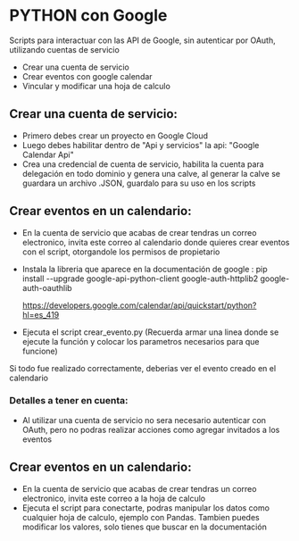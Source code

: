 # PYTHON con Google

Scripts para interactuar con las API de Google, sin autenticar por OAuth, utilizando cuentas de servicio

* Crear una cuenta de servicio
* Crear eventos con google calendar
* Vincular y modificar una hoja de calculo

## Crear una cuenta de servicio:

* Primero debes crear un proyecto en Google Cloud
* Luego debes habilitar dentro de "Api y servicios" la api: "Google Calendar Api"
* Crea una credencial de cuenta de servicio, habilita la cuenta para delegación en todo dominio y genera una calve, al generar la calve se guardara un archivo .JSON, guardalo para su uso en los scripts

## Crear eventos en un calendario:

* En la cuenta de servicio que acabas de crear tendras un correo electronico, invita este correo al calendario donde quieres crear eventos con el script, otorgandole los permisos de propietario
* Instala la libreria que aparece en la documentación de google :
    pip install --upgrade google-api-python-client google-auth-httplib2 google-auth-oauthlib

    https://developers.google.com/calendar/api/quickstart/python?hl=es_419

* Ejecuta el script crear_evento.py (Recuerda armar una linea donde se ejecute la función y colocar los parametros necesarios para que funcione)

Si todo fue realizado correctamente, deberias ver el evento creado en el calendario

### Detalles a tener en cuenta:

* Al utilizar una cuenta de servicio no sera necesario autenticar con OAuth, pero no podras realizar acciones como agregar invitados a los eventos

## Crear eventos en un calendario:
* En la cuenta de servicio que acabas de crear tendras un correo electronico, invita este correo a la hoja de calculo
* Ejecuta el script para conectarte, podras manipular los datos como cualquier hoja de calculo, ejemplo con Pandas. Tambien puedes modificar los valores, solo tienes que buscar en la documentación

